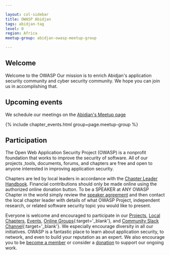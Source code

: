 ```yaml
---

layout: col-sidebar
title: OWASP Abidjan
tags: abidjan-tag
level: 0
region: Africa
meetup-group: abidjan-owasp-meetup-group

---
```


## Welcome

Welcome to the OWASP
Our mission is to enrich Abidjan's application security community and cyber security community. We
hope you can join us in accomplishing that.

## Upcoming events

We schedule our meetings on the [Abidjan's Meetup page](https://www.meetup.com/abidjan-owasp-meetup-group/)

{% include chapter_events.html group=page.meetup-group %}

## Participation
The Open Web Application Security Project (OWASP) is a nonprofit foundation that works to improve the security of software. All of our projects ,tools, documents, forums, and chapters are free and open to anyone interested in improving application security. 

Chapters are led by local leaders in accordance with the [Chapter Leader Handbook](/www-policy/rules-of-procedure/chapter-handbook). Financial contributions should only be made online using the authorized online donation button. To be a SPEAKER at ANY OWASP Chapter in the world simply review the [speaker agreement](/www-policy/speaker-agreement) and then contact the local chapter leader with details of what OWASP Project, independent research, or related software security topic you would like to present.

Everyone is welcome and encouraged to participate in our [Projects](/projects), [Local Chapters](/chapters), [Events](/events), [Online Groups](https://groups.google.com/a/owasp.com/){:target='_blank'}, and [Community Slack Channel](https://owasp.slack.com/){:target='_blank'}. We especially encourage diversity in all our initiatives. OWASP is a fantastic place to learn about application security, to network, and even to build your reputation as an expert. We also encourage you to be [become a member](/membership) or consider a [donation](/donate) to support our ongoing work.

